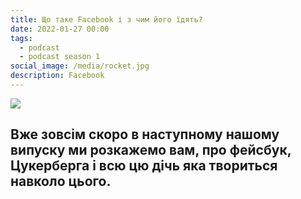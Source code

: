 ```yaml
---
title: Що таке Facebook і з чим його їдять?
date: 2022-01-27 00:00
tags:
  - podcast
  - podcast season 1
social_image: /media/rocket.jpg
description: Facebook
---
```

![](/media/screenshot-2021-12-23-at-12.11.53.png)

## Вже зовсім скоро в наступному нашому випуску ми розкажемо вам, про фейсбук, Цукерберга і всю цю дічь яка твориться навколо цього.